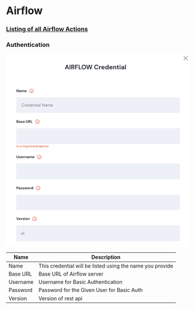 # Airflow

### [Listing of all Airflow Actions](../../lists/action\_AIRFLOW.md)

### Authentication

![Information needed to onboard Airflow connector](<../../.gitbook/assets/Screen Shot 2022-06-15 at 8.24.23 PM (1).png>)

| Name     | Description                                               |
| -------- | --------------------------------------------------------- |
| Name     | This credential will be listed using the name you provide |
| Base URL | Base URL of Airflow server                                |
| Username | Username for Basic Authentication                         |
| Password | Password for the Given User for Basic Auth                |
| Version  | Version of rest api                                       |
